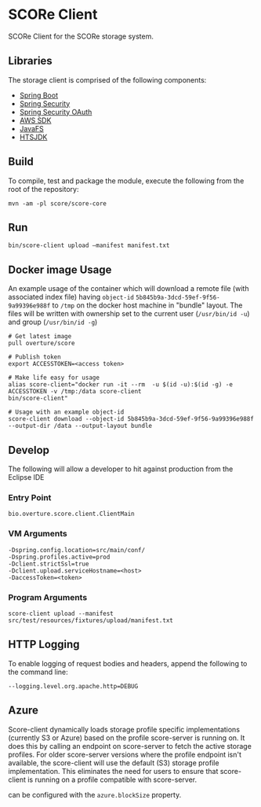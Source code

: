 # SCORe Client

SCORe Client for the SCORe storage system.

## Libraries

The storage client is comprised of the following components:

- [Spring Boot](http://projects.spring.io/spring-boot/)
- [Spring Security](http://projects.spring.io/spring-security/)
- [Spring Security OAuth](http://projects.spring.io/spring-security-oauth/)
- [AWS SDK](https://aws.amazon.com/sdk-for-java/)
- [JavaFS](https://github.com/puniverse/javafs)
- [HTSJDK](https://samtools.github.io/htsjdk/)

## Build

To compile, test and package the module, execute the following from the root of the repository:

```shell
mvn -am -pl score/score-core
```

## Run

```shell
bin/score-client upload —manifest manifest.txt
```
## Docker image Usage

An example usage of the container which will download a remote file (with associated index file) having `object-id` `5b845b9a-3dcd-59ef-9f56-9a99396e988f` to `/tmp` on the docker host machine in "bundle" layout. The files will be written with ownership set to the current user (`/usr/bin/id -u`) and group (`/usr/bin/id -g`)

```shell
# Get latest image
pull overture/score

# Publish token
export ACCESSTOKEN=<access token>

# Make life easy for usage
alias score-client="docker run -it --rm  -u $(id -u):$(id -g) -e ACCESSTOKEN -v /tmp:/data score-client 
bin/score-client"

# Usage with an example object-id
score-client download --object-id 5b845b9a-3dcd-59ef-9f56-9a99396e988f --output-dir /data --output-layout bundle
```

## Develop

The following will allow a developer to hit against production from the Eclipse IDE

### Entry Point

```shell
bio.overture.score.client.ClientMain
```

### VM Arguments

```shell
-Dspring.config.location=src/main/conf/
-Dspring.profiles.active=prod
-Dclient.strictSsl=true
-Dclient.upload.serviceHostname=<host>
-DaccessToken=<token>
```

### Program Arguments

```
score-client upload --manifest src/test/resources/fixtures/upload/manifest.txt
```

## HTTP Logging

To enable logging of request bodies and headers, append the following to the command line:

`--logging.level.org.apache.http=DEBUG`

## Azure

Score-client dynamically loads storage profile specific implementations (currently S3 or Azure) based on the profile score-server is running on.
It does this by calling an endpoint on score-server to fetch the active storage profiles.
For older score-server versions where the profile endpoint isn't available, the score-client will use the default (S3) storage profile implementation.
This eliminates the need for users to ensure that score-client is running on a profile compatible with score-server.

can be configured with the `azure.blockSize` property. 